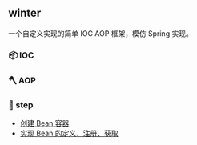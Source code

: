 ## winter

一个自定义实现的简单 IOC AOP 框架，模仿 Spring 实现。

### 📦 IOC


### 🪓 AOP


### 👣 step

- [创建 Bean 容器](https://github.com/EmeryWan/winter/tree/step/winter-step-01)
- [实现 Bean 的定义、注册、获取](https://github.com/EmeryWan/winter/tree/step/winter-step-02)
